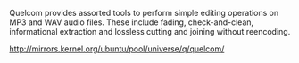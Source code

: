 Quelcom provides assorted tools to perform simple editing operations on MP3 and WAV audio files. These include fading, check-and-clean, informational extraction and lossless cutting and joining without reencoding.

http://mirrors.kernel.org/ubuntu/pool/universe/q/quelcom/

